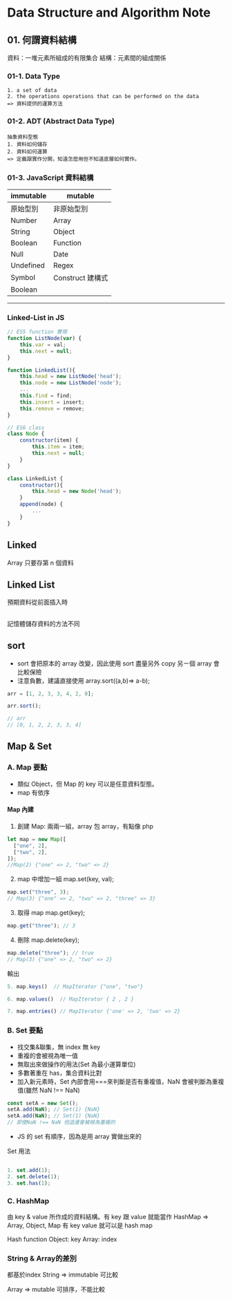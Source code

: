 # Data Structure and Algorithm Note

## 01. 何謂資料結構

資料：一堆元素所組成的有限集合
結構：元素間的組成關係

### 01-1. Data Type

```
1. a set of data
2. the operations operations that can be performed on the data
=> 資料提供的運算方法
```

### 01-2. ADT (Abstract Data Type)

```
抽象資料型態
1. 資料如何儲存
2. 資料如何運算
=> 定義跟實作分開，知道怎麼用但不知道底層如何實作。
```

### 01-3. JavaScript 資料結構

| immutable | mutable          |
| --------- | ---------------- |
| 原始型別  | 非原始型別       |
| Number    | Array            |
| String    | Object           |
| Boolean   | Function         |
| Null      | Date             |
| Undefined | Regex            |
| Symbol    | Construct 建構式 |
| Boolean   |                  |

<hr >

### Linked-List in JS

```js
// ES5 function 實現
function ListNode(var) {
    this.var = val;
    this.next = null;
}

function LinkedList(){
    this.head = new ListNode('head');
    this.node = new ListNode('node');
    ...
    this.find = find;
    this.insert = insert;
    this.remove = remove;
}

// ES6 class
class Node {
    constructor(item) {
        this.item = item;
        this.next = null;
    }
}

class LinkedList {
    constructor(){
        this.head = new Node('head');
    }
    append(node) {
        ...
    }
}

```

## Linked

Array 只要存第 n 個資料

## Linked List

預期資料從前面插入時

##

記憶體儲存資料的方法不同

## sort

- sort 會把原本的 array 改變，因此使用 sort 盡量另外 copy 另ㄧ個 array 會比較保險
- 注意負數，建議直接使用 array.sort((a,b)=> a-b);

```js
arr = [1, 2, 3, 3, 4, 2, 0];

arr.sort();

// arr
// [0, 1, 2, 2, 3, 3, 4]
```

## Map & Set

### A. Map 要點

- 類似 Object，但 Map 的 key 可以是任意資料型態。
- map 有依序

#### Map 內建

1. 創建 Map: 兩兩一組，array 包 array，有點像 php

```js
let map = new Map([
  ["one", 2],
  ["two", 2],
]);
//Map(2) {"one" => 2, "two" => 2}
```

2. map 中增加一組 map.set(key, val);

```js
map.set("three", 3);
// Map(3) {"one" => 2, "two" => 2, "three" => 3}
```

3. 取得 map map.get(key);

```js
map.get("three"); // 3
```

4. 刪除 map.delete(key);

```js
map.delete("three"); // true
// Map(3) {"one" => 2, "two" => 2}
```

輸出

```js
5. map.keys()  // MapIterator {"one", "two"}

6. map.values()  // MapIterator { 2 , 2 }

7. map.entries() // MapIterator {'one' => 2, 'two' => 2}
```

### B. Set 要點

- 找交集&聯集，無 index 無 key
- 重複的會被視為唯一值
- 無取出來做操作的用法(Set 為最小運算單位)
- 多數著重在 has，集合資料比對
- 加入新元素時，Set 內部會用===來判斷是否有重複值，NaN 會被判斷為重複值(雖然 NaN !== NaN)

```js
const setA = new Set();
setA.add(NaN); // Set(1) {NaN}
setA.add(NaN); // Set(1) {NaN}
// 即使NaN !== NaN 但這邊會被視為重複的
```

- JS 的 set 有順序，因為是用 array 實做出來的

Set 用法

```js

1. set.add(1);
2. set.delete(1);
3. set.has(1);

```

### C. HashMap

由 key & value 所作成的資料結構。有 key 跟 value 就能當作 HashMap
=> Array, Object, Map
有 key value 就可以是 hash map

Hash function
Object: key
Array: index

### String & Array的差別
都基於index 
String => immutable  可比較

Array => mutable   可排序，不能比較

